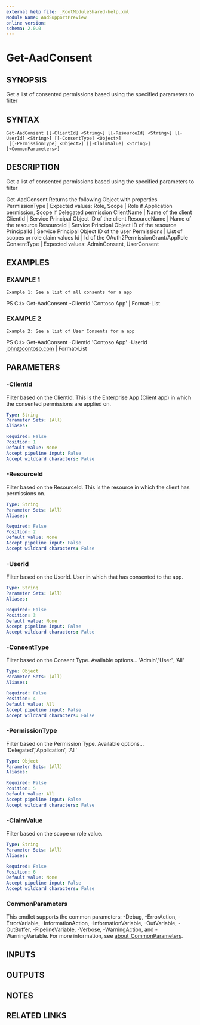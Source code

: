 ```yaml
---
external help file: _RootModuleShared-help.xml
Module Name: AadSupportPreview
online version:
schema: 2.0.0
---
```


# Get-AadConsent

## SYNOPSIS
Get a list of consented permissions based using the specified parameters to filter

## SYNTAX

```
Get-AadConsent [[-ClientId] <String>] [[-ResourceId] <String>] [[-UserId] <String>] [[-ConsentType] <Object>]
 [[-PermissionType] <Object>] [[-ClaimValue] <String>] [<CommonParameters>]
```

## DESCRIPTION
Get a list of consented permissions based using the specified parameters to filter

Get-AadConsent Returns the following Object with properties
PermissionType | Expected values: Role, Scope | Role if Application permission, Scope if Delegated permission
ClientName | Name of the client
ClientId | Service Principal Object ID of the client
ResourceName | Name of the resource
ResourceId  | Service Principal Object ID of the resource
PrincipalId | Service Principal Object ID of the user
Permissions | List of scopes or role claim values
Id | Id of the OAuth2PermissionGrant/AppRole
ConsentType | Expected values: AdminConsent, UserConsent

## EXAMPLES

### EXAMPLE 1
```
Example 1: See a list of all consents for a app
```

PS C:\\\> Get-AadConsent -ClientId 'Contoso App' | Format-List

### EXAMPLE 2
```
Example 2: See a list of User Consents for a app
```

PS C:\\\> Get-AadConsent -ClientId 'Contoso App' -UserId john@contoso.com | Format-List

## PARAMETERS

### -ClientId
Filter based on the ClientId.
This is the Enterprise App (Client app) in which the consented permissions are applied on.

```yaml
Type: String
Parameter Sets: (All)
Aliases:

Required: False
Position: 1
Default value: None
Accept pipeline input: False
Accept wildcard characters: False
```

### -ResourceId
Filter based on the ResourceId.
This is the resource in which the client has permissions on.

```yaml
Type: String
Parameter Sets: (All)
Aliases:

Required: False
Position: 2
Default value: None
Accept pipeline input: False
Accept wildcard characters: False
```

### -UserId
Filter based on the UserId.
User in which that has consented to the app.

```yaml
Type: String
Parameter Sets: (All)
Aliases:

Required: False
Position: 3
Default value: None
Accept pipeline input: False
Accept wildcard characters: False
```

### -ConsentType
Filter based on the Consent Type.
Available options...
'Admin','User', 'All'

```yaml
Type: Object
Parameter Sets: (All)
Aliases:

Required: False
Position: 4
Default value: All
Accept pipeline input: False
Accept wildcard characters: False
```

### -PermissionType
Filter based on the Permission Type.
Available options...
'Delegated','Application', 'All'

```yaml
Type: Object
Parameter Sets: (All)
Aliases:

Required: False
Position: 5
Default value: All
Accept pipeline input: False
Accept wildcard characters: False
```

### -ClaimValue
Filter based on the scope or role value.

```yaml
Type: String
Parameter Sets: (All)
Aliases:

Required: False
Position: 6
Default value: None
Accept pipeline input: False
Accept wildcard characters: False
```

### CommonParameters
This cmdlet supports the common parameters: -Debug, -ErrorAction, -ErrorVariable, -InformationAction, -InformationVariable, -OutVariable, -OutBuffer, -PipelineVariable, -Verbose, -WarningAction, and -WarningVariable. For more information, see [about_CommonParameters](http://go.microsoft.com/fwlink/?LinkID=113216).

## INPUTS

## OUTPUTS

## NOTES

## RELATED LINKS
